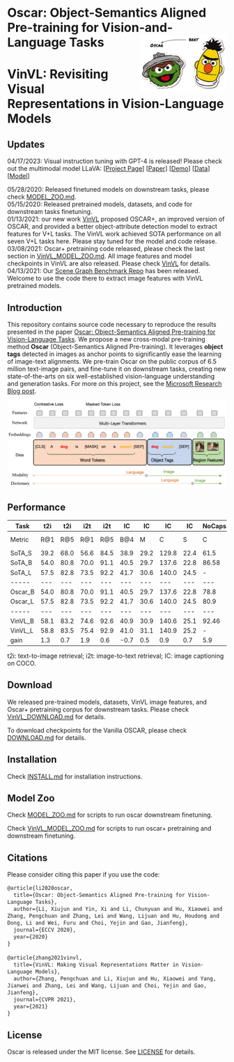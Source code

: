 # Oscar: Object-Semantics Aligned Pre-training for Vision-and-Language Tasks    <img src="docs/oscar_logo.png" width="200" align="right"> 
# VinVL: Revisiting Visual Representations in Vision-Language Models  
## Updates

04/17/2023: Visual instruction tuning with GPT-4 is released! Please check out the multimodal model LLaVA: [[Project Page](https://llava-vl.github.io/)] [[Paper](https://arxiv.org/abs/2304.08485)] [[Demo](https://llava.hliu.cc/)]  [[Data](https://huggingface.co/datasets/liuhaotian/LLaVA-Instruct-150K)] [[Model](https://huggingface.co/liuhaotian/LLaVA-13b-delta-v0)] 

05/28/2020: Released finetuned models on downstream tasks, please check [MODEL_ZOO.md](MODEL_ZOO.md). <br/>
05/15/2020: Released pretrained models, datasets, and code for downstream tasks finetuning. <br/>
01/13/2021: our new work [VinVL](https://arxiv.org/abs/2101.00529) proposed OSCAR+, an improved version of OSCAR, and provided a better object-attribute detection model to extract features for V+L tasks. The VinVL work achieved SOTA performance on all seven V+L tasks here. Please stay tuned for the model and code release. <br/>
03/08/2021: Oscar+ pretraining code released, please check the last section in [VinVL_MODEL_ZOO.md](VinVL_MODEL_ZOO.md). All image features and model checkpoints in VinVL are also released. Please check [VinVL](https://github.com/pzzhang/VinVL) for details. <br/>
04/13/2021: Our [Scene Graph Benchmark Repo](https://github.com/microsoft/scene_graph_benchmark) has been released. Welcome to use the code there to extract image features with VinVL pretrained models. <br/>


## Introduction
This repository contains source code necessary to reproduce the results presented in the paper [Oscar: Object-Semantics Aligned Pre-training for Vision-Language Tasks](https://arxiv.org/abs/2004.06165).
We propose a new cross-modal pre-training method **Oscar** (Object-Semantics Aligned Pre-training). It leverages **object tags** detected in images as anchor points to significantly ease the learning of image-text alignments. We pre-train Oscar on the public corpus of 6.5 million text-image pairs, and fine-tune it on downstream tasks, creating new state-of-the-arts on six well-established vision-language understanding and generation tasks. For more on this project, see the [Microsoft Research Blog post](https://www.microsoft.com/en-us/research/blog/objects-are-the-secret-key-to-revealing-the-world-between-vision-and-language/).


<img src="docs/oscar.PNG" width="650"> 

## Performance
Task    | t2i | t2i | i2t | i2t | IC  | IC  |  IC  |  IC  | NoCaps | NoCaps |   VQA    |  NLVR2  |   GQA   |
--------|-----|-----|-----|-----|-----|-----|------|------|--------|--------|----------|---------|---------|
Metric	| R@1 | R@5 | R@1 | R@5 | B@4 |  M  |  C   |   S  |    C   |    S   | test-std | test-P  | test-std|
SoTA_S  |39.2 | 68.0|56.6 | 84.5|38.9 |29.2 |129.8 | 22.4 |   61.5 |  9.2   |  70.92   | 58.80   | 63.17   |
SoTA_B  |54.0 | 80.8|70.0 | 91.1|40.5 |29.7 |137.6 | 22.8 |   86.58| 12.38  |  73.67   | 79.30   |   -     |
SoTA_L  |57.5 | 82.8|73.5 | 92.2|41.7 |30.6 |140.0 | 24.5 |     -  |   -    |  74.93   | 81.47   |   -     |
-----   |---  |---  |---  |---  |---  |---  |---   |---   |---     |---     |---       |---      |---      |
Oscar_B |54.0 | 80.8|70.0 | 91.1|40.5 |29.7 |137.6 | 22.8 |   78.8 | 11.7   |  73.44   | 78.36   | 61.62   |
Oscar_L |57.5 | 82.8|73.5 | 92.2|41.7 |30.6 |140.0 | 24.5 |   80.9 | 11.3   |  73.82   | 80.05   |   -     |
-----   |---  |---  |---  |---  |---  |---  |---   |---   |---     |---     |---       |---      |---      |
VinVL_B |58.1 | 83.2|74.6 | 92.6|40.9 |30.9 |140.6 | 25.1 |   92.46| 13.07  |  76.12   | 83.08   | 64.65   |
VinVL_L |58.8 | 83.5|75.4 | 92.9|41.0 |31.1 |140.9 | 25.2 |     -  |   -    |  76.62   | 83.98   |   -     |
gain    | 1.3 |  0.7| 1.9 |  0.6| -0.7| 0.5 | 0.9  | 0.7  |    5.9 |  0.7   |   1.69   |  2.51   |  1.48   |

t2i: text-to-image retrieval; i2t: image-to-text retrieval; IC: image captioning on COCO. 


## Download
We released pre-trained models, datasets, VinVL image features, and Oscar+ pretraining corpus for downstream tasks. 
Please check [VinVL_DOWNLOAD.md](VinVL_DOWNLOAD.md) for details. 

To download checkpoints for the Vanilla OSCAR, please check [DOWNLOAD.md](DOWNLOAD.md) for details. 

## Installation
Check [INSTALL.md](INSTALL.md) for installation instructions.

## Model Zoo
Check [MODEL_ZOO.md](MODEL_ZOO.md) for scripts to run oscar downstream finetuning.

Check [VinVL_MODEL_ZOO.md](VinVL_MODEL_ZOO.md) for scripts to run oscar+ pretraining and downstream finetuning.

## Citations
Please consider citing this paper if you use the code:
```
@article{li2020oscar,
  title={Oscar: Object-Semantics Aligned Pre-training for Vision-Language Tasks},
  author={Li, Xiujun and Yin, Xi and Li, Chunyuan and Hu, Xiaowei and Zhang, Pengchuan and Zhang, Lei and Wang, Lijuan and Hu, Houdong and Dong, Li and Wei, Furu and Choi, Yejin and Gao, Jianfeng},
  journal={ECCV 2020},
  year={2020}
}

@article{zhang2021vinvl,
  title={VinVL: Making Visual Representations Matter in Vision-Language Models},
  author={Zhang, Pengchuan and Li, Xiujun and Hu, Xiaowei and Yang, Jianwei and Zhang, Lei and Wang, Lijuan and Choi, Yejin and Gao, Jianfeng},
  journal={CVPR 2021},
  year={2021}
}
```

## License
Oscar is released under the MIT license. See [LICENSE](LICENSE) for details. 

